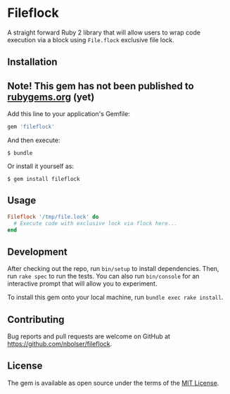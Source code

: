 # Fileflock

A straight forward Ruby 2 library that will allow users to wrap code execution via a block using `File.flock` exclusive file lock. 

## Installation

## Note! This gem has not been published to [rubygems.org](https://rubygems.org) (yet)

Add this line to your application's Gemfile:

```ruby
gem 'fileflock'
```

And then execute:

    $ bundle

Or install it yourself as:

    $ gem install fileflock

## Usage

```ruby
Fileflock '/tmp/file.lock' do
  # Execute code with exclusive lock via flock here...
end
```

## Development

After checking out the repo, run `bin/setup` to install dependencies. Then, run `rake spec` to run the tests. You can also run `bin/console` for an interactive prompt that will allow you to experiment.

To install this gem onto your local machine, run `bundle exec rake install`.

## Contributing

Bug reports and pull requests are welcome on GitHub at https://github.com/nbolser/fileflock.


## License

The gem is available as open source under the terms of the [MIT License](http://opensource.org/licenses/MIT).

